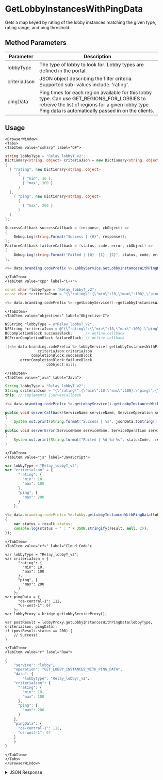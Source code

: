 # GetLobbyInstancesWithPingData

Gets a map keyed by rating of the lobby instances matching the given type, rating range, and ping threshold.

<PartialServop service_name="lobby" operation_name="GET_LOBBY_INSTANCES_WITH_PING_DATA" />

## Method Parameters
Parameter | Description
--------- | -----------
lobbyType | The type of lobby to look for. Lobby types are defined in the portal.
criteriaJson | JSON object describing the filter criteria. Supported sub-values include: 'rating'.
pingData | Ping times for each region available for this lobby type. Can use GET_REGIONS_FOR_LOBBIES to retreive the list of regions for a given lobby type. Ping data is automatically passed in on the clients.

## Usage

```mdx-code-block
<BrowserWindow>
<Tabs>
<TabItem value="csharp" label="C#">
```

```csharp
string lobbyType = "Relay_lobbyT_v2";
Dictionary<string, object> criteriaJson = new Dictionary<string, object>
{
  { "rating", new Dictionary<string, object>
      {
        { "min", 10 },
        { "max", 100 }
      }
  },
    { "ping", new Dictionary<string, object>
      {
        { "max", 200 }
      }
  }
};

SuccessCallback successCallback = (response, cbObject) =>
{
    Debug.Log(string.Format("Success | {0}", response));
};
FailureCallback failureCallback = (status, code, error, cbObject) =>
{
    Debug.Log(string.Format("Failed | {0}  {1}  {2}", status, code, error));
};

<%= data.branding.codePrefix %>.LobbyService.GetLobbyInstancesWithPingData(lobbyType, criteriaJson, successCallback, failureCallback);
```

```mdx-code-block
</TabItem>
<TabItem value="cpp" label="C++">
```

```cpp
const char *lobbyType = "Relay_lobbyT_v2";
const char *criteriaJson = "{\"rating\":{\"min\":10,\"max\":100},\"ping\":{\"max\":200}}";

<%= data.branding.codePrefix %>->getLobbyService()->getLobbyInstancesWithPingData(lobbyType, criteriaJson, this);
```

```mdx-code-block
</TabItem>
<TabItem value="objectivec" label="Objective-C">
```

```objectivec
NSString *lobbyType = @"Relay_lobbyT_v2";
NSString *criteriaJson = @"{\"rating\":{\"min\":10,\"max\":100},\"ping\":{\"max\":200}}";
BCCompletionBlock successBlock;      // define callback
BCErrorCompletionBlock failureBlock; // define callback

[[<%= data.branding.codePrefix %> lobbyService] getLobbyInstancesWithPingData:lobbyType
               criteriaJson:criteriaJson
            completionBlock:successBlock
       errorCompletionBlock:failureBlock
                   cbObject:nil];
```

```mdx-code-block
</TabItem>
<TabItem value="java" label="Java">
```

```java
String lobbyType = "Relay_lobbyT_v2";
String criteriaJson = "{\"rating\":{\"min\":10,\"max\":100},\"ping\":{\"max\":200}}";
this; // implements IServerCallback

<%= data.branding.codePrefix %>.getLobbyService().getLobbyInstancesWithPingData(lobbyType, criteriaJson, this);

public void serverCallback(ServiceName serviceName, ServiceOperation serviceOperation, JSONObject jsonData)
{
    System.out.print(String.format("Success | %s", jsonData.toString()));
}
public void serverError(ServiceName serviceName, ServiceOperation serviceOperation, int statusCode, int reasonCode, String jsonError)
{
    System.out.print(String.format("Failed | %d %d %s", statusCode,  reasonCode, jsonError.toString()));
}
```

```mdx-code-block
</TabItem>
<TabItem value="js" label="JavaScript">
```

```javascript
var lobbyType = "Relay_lobbyT_v2";
var "criteriaJson" = {
      "rating": {
        "min": 10,
        "max": 100
      },
      "ping", {
        "max": 200
      }
    };

<%= data.branding.codePrefix %>.lobby.getLobbyInstancesWithPingData(lobbyType, criteriaJson, result =>
{
	var status = result.status;
	console.log(status + " : " + JSON.stringify(result, null, 2));
});
```

```mdx-code-block
</TabItem>
<TabItem value="cfs" label="Cloud Code">
```

```cfscript
var lobbyType = "Relay_lobbyT_v2";
var criteriaJson = {
      "rating": {
        "min": 10,
        "max": 100
      },
      "ping", {
        "max": 200
      }
    };
var pingData = {
      "ca-central-1": 112,
      "us-west-1": 67
    };
var lobbyProxy = bridge.getLobbyServiceProxy();

var postResult = lobbyProxy.getLobbyInstancesWithPingData(lobbyType, criteriaJson, pingData);
if (postResult.status == 200) {
    // Success!
}
```

```mdx-code-block
</TabItem>
<TabItem value="r" label="Raw">
```

```r
{
	"service": "lobby",
	"operation": "GET_LOBBY_INSTANCES_WITH_PING_DATA",
	"data": {
		"lobbyType": "Relay_lobbyT_v2",
    "criteriaJson": {
      "rating": {
        "min": 10,
        "max": 100
      },
      "ping": {
        "max": 200
      }
    },
    "pingData": {
      "ca-central-1": 112,
      "us-west-1": 67
    }
	}
}
```

```mdx-code-block
</TabItem>
</Tabs>
</BrowserWindow>
```

<details>
<summary>JSON Response</summary>

```json
{
  "data": {
    "lobbiesByRating": {
      "20.0": [
        {
          "id": "23782:Relay_lobbyT_v2:2",
          "lobbyType": "Relay_lobbyT_v2",
          "state": "setup",
          "rating": 20,
          "desc": "starts as soon as 1 player is ready",
          "owner": {
            "profileId": "10b6d6fa-0aa6-43b0-a7b3-48aff2d13312",
            "name": "",
            "rating": 0,
            "pic": null,
            "cxId": "23782:10b6d6fa-0aa6-43b0-a7b3-48aff2d13312:52kc0h19k0pnnjhnrp8pug7udd"
          },
          "numMembers": 1,
          "maxMembers": 8
        }
      ]
    }
  },
  "status": 200
}
```
</details>

